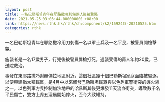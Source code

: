 ```yaml
---
layout: post
title: 一名巴勒斯坦青年在耶路撒冷刺傷兩人後被擊斃
date: 2021-05-25 03:03:44.000000000 +08:00
link: https://news.rthk.hk/rthk/ch/component/k2/1592465-20210525.htm
categories: rthk
---
```


一名巴勒斯坦青年在耶路撒冷用刀刺傷一名以軍士兵及一名平民，被警員開槍擊斃。

施襲者是一名17歲男子，行兇後被警員開槍打死。遇襲受傷的兩人年約20歲，已送院救治。

事發在東耶路撒冷謝赫傑拉地區附近，這個社區幾十個巴勒斯坦家庭面臨被驅逐，以便興建猶太殖民區，是4月中以來觸發巴勒斯坦民眾與以色列軍警衝突的導火線之一。以色列軍方與控制加沙地帶的哈馬斯其後更爆發11天流血衝突，導致數千名平民傷亡，雙方上周五淩晨開始停火，至今大致維持。
